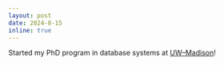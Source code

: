 ```yaml
---
layout: post
date: 2024-8-15
inline: true
---
```


Started my PhD program in database systems at [UW–Madison](https://database.cs.wisc.edu/)!
